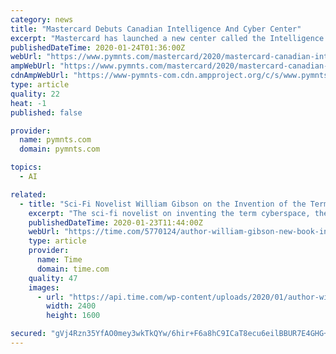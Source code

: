 ```yaml
---
category: news
title: "Mastercard Debuts Canadian Intelligence And Cyber Center"
excerpt: "Mastercard has launched a new center called the Intelligence and Cyber Centre in Vancouver, Canada, focused on speeding innovation in artificial intelligence (AI), cybersecurity and Internet of Things (IoT), according to a release. The Vancouver center, which will create 380 jobs, is going to be one of six planned spaces for the financial ..."
publishedDateTime: 2020-01-24T01:36:00Z
webUrl: "https://www.pymnts.com/mastercard/2020/mastercard-canadian-intelligence-cyber-center/"
ampWebUrl: "https://www.pymnts.com/mastercard/2020/mastercard-canadian-intelligence-cyber-center/amp/"
cdnAmpWebUrl: "https://www-pymnts-com.cdn.ampproject.org/c/s/www.pymnts.com/mastercard/2020/mastercard-canadian-intelligence-cyber-center/amp/"
type: article
quality: 22
heat: -1
published: false

provider:
  name: pymnts.com
  domain: pymnts.com

topics:
  - AI

related:
  - title: "Sci-Fi Novelist William Gibson on the Invention of the Term \"Cyberspace\" and How AI Could be Truly Intelligent"
    excerpt: "The sci-fi novelist on inventing the term cyberspace, the surprising way AI could be truly intelligent and the ending he regrets In the same way Hunter S. Thompson and Pablo Picasso gave us gonzo journalism and Cubism, you’ve been credited with creating cyberpunk and inventing the term cyberspace. How do you plead? I remember early in my ..."
    publishedDateTime: 2020-01-23T11:44:00Z
    webUrl: "https://time.com/5770124/author-william-gibson-new-book-interview/"
    type: article
    provider:
      name: Time
      domain: time.com
    quality: 47
    images:
      - url: "https://api.time.com/wp-content/uploads/2020/01/author-william-gibson-new-book-interview.jpg"
        width: 2400
        height: 1600

secured: "gVj4Rzn35YfAO0mey3wkTkQYw/6hir+F6a8hC9ICaT8ecu6eilBBUR7E4GHG+RvJTd9RIAZ1pYsG6EZBn+yzjyEOoMt59LBQkKH3xhQN/NrY+Gc/L0vtIpKjodQYMiIdzyDXzeZOsLtL4uEKqptp2E930prvD9uc2B+idF6WZcs8pF8g95+G4bG1knbdOKgKLnkTSXizj75+OifywU9uSRMGj60rBP9RNikZMw9AtbWthpPDcmN+KV3vHTsXB3fEuo00wd7qCOnjA0kB88yeVUV8e7o6Oi0vWI6ih+r+M/pC7vDdEOcERh0Xt07aJN36s5i+4Eu0//cy05W7bIiJLAyWVkIvIIzTQc0xXbb/GoLJFay0wszgSuTDhnvEo3xYARYPpb0y9l1iEqpD85wIHxI+BfsjSkwnw9bp7aPfMYeSlBYhMT6M2p2652e/V+l527upVx8+G4NhOdisFdLYvkxxyyhQ6YVw2Ubdsrnu0sQ=;Hxjzc9T9TMASiHX21sFaFw=="
---
```


